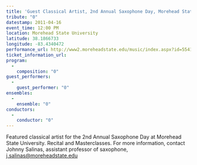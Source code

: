 ```yaml
---
title: 'Guest Classical Artist, 2nd Annual Saxophone Day, Morehead State University'
tribute: "0"
datestamp: 2011-04-16
event_time: 12:00 PM
location: Morehead State University
latitude: 38.1866733
longitude: -83.4340472
performance_url: http://www2.moreheadstate.edu/music/index.aspx?id=5541
ticket_information_url: 
program: 
  -
    composition: "0"
guest_performers: 
  -
    guest_performer: "0"
ensembles: 
  -
    ensemble: "0"
conductors: 
  -
    conductor: "0"
---
```

Featured classical artist for the 2nd Annual Saxophone Day at Morehead State University.  Recital and Masterclasses.  For more information, contact Johnny Salinas, assistant professor of saxophone, j.salinas@moreheadstate.edu